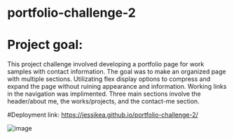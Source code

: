 # portfolio-challenge-2

# Project goal:

This project challenge involved developing a portfolio page for work samples with contact information. The goal was to make an organized page with multiple sections. Utilizating flex display options to compress and expand the page without ruining appearance and information. Working links in the navigation was implimented. Three main sections involve the header/about me, the works/projects, and the contact-me section. 

#Deployment link:
https://jessikea.github.io/portfolio-challenge-2/

![image](https://user-images.githubusercontent.com/114823690/204966873-a4b57e7e-94f8-41bf-8d71-6db08abd5512.png)

